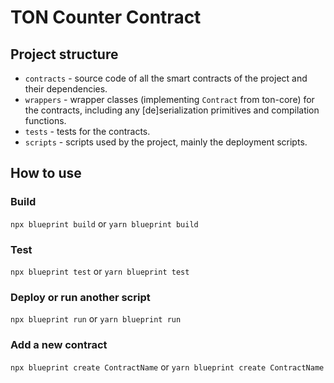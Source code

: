 # TON Counter Contract

## Project structure

- `contracts` - source code of all the smart contracts of the project and their dependencies.
- `wrappers` - wrapper classes (implementing `Contract` from ton-core) for the contracts, including any [de]serialization primitives and compilation functions.
- `tests` - tests for the contracts.
- `scripts` - scripts used by the project, mainly the deployment scripts.

## How to use

### Build

`npx blueprint build` or `yarn blueprint build`

### Test

`npx blueprint test` or `yarn blueprint test`

### Deploy or run another script

`npx blueprint run` or `yarn blueprint run`

### Add a new contract

`npx blueprint create ContractName` or `yarn blueprint create ContractName`

